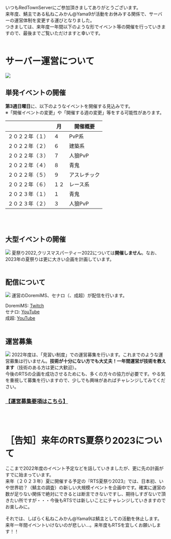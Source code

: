 いつもRedTownServerにご参加頂きましてありがとうございます。<br>
来年度、鯖主である私ねこみかん@Yama9が活動をお休みする関係で、サーバーの運営体制を変更する運びとなりました。<br>
つきましては、来年度一年間以下のような形でイベント等の開催を行っていきますので、最後までご覧いただけますと幸いです。<br>
<br>
# サーバー運営について
![](https://cdn.discordapp.com/attachments/909084994746609704/955708688201576508/unknown.png)
<br>
## 単発イベントの開催
**第3週日曜日**に、以下のようなイベントを開催する見込みです。<br>
※「開催イベントの変更」や「開催する週の変更」等をする可能性があります。<br>

|                  | 月   | 開催概要     | 
| ---------------- | ---- | ------------ | 
| ２０２２年（１） | ４   | PvP系        | 
| ２０２２年（２） | ６   | 建築系       | 
| ２０２２年（３） | ７   | 人狼PvP      | 
| ２０２２年（４） | ８   | 青鬼         | 
| ２０２２年（５） | ９   | アスレチック | 
| ２０２２年（６） | １２ | レース系     | 
| ２０２３年（１） | １   | 青鬼         | 
| ２０２３年（２） | ３   | 人狼PvP      | 
<br><br>
## 大型イベントの開催
![](https://cdn.discordapp.com/attachments/909084994746609704/955716535408812073/-_.png)
夏祭り2022,クリスマスパーティー2022については**開催しません**。なお、2023年の夏祭りは更に大きい企画を計画しています。
<br><br>
## 配信について
![](https://cdn.discordapp.com/attachments/909084994746609704/955489373556703333/unknown.png)
運営のDoremiMS、セナロ（、成超）が配信を行います。

DoremiMS: [Twitch](https://www.twitch.tv/doremi_ms)<br>
セナロ: [YouTube](https://www.youtube.com/channel/UC2bk-etkreUobfDDE7HYAWg)<br>
成超: [YouTube](https://www.youtube.com/channel/UCPXKINySFkIH5mZ2afHRYnw)
<br><br>
## 運営募集
![](https://cdn.discordapp.com/attachments/909084994746609704/955498322393714694/unknown.png)
2022年度は、「見習い制度」での運営募集を行います。これまでのような運営募集は行いません。**技術が十分にない方でも大丈夫！一年間運営が技術を教えます**（技術のある方は更に大歓迎）。<br>
今後のRTSの企画を成功させるためにも、多くの方々の協力が必要です。やる気を重視して募集を行いますので、少しでも興味があればチャレンジしてみてください。

### [【運営募集要項はこちら】](https://mc-rts.tprj.xyz/article/?name=recruitment)

<br><br>
# ［告知］来年のRTS夏祭り2023について
ここまで2022年度のイベント予定などを話していきましたが、更に先の計画がすでに始まっています。<br>
来年（２０２３年）夏に開催する予定の『RTS夏祭り2023』では、日本初、いや世界初？（鯖主の調査）の新しい大規模イベントを企画中です。確実に運営の数が足りない関係で絶対にできるとは断言できないですし、期待しすぎないで頂きたい所ですが・・・今後もRTSでは新しいことにチャレンジしていきますのでお楽しみに。<br>
<br>
それでは、しばらく私ねこみかん@Yama9は鯖主としての活動を休止します。来年一年間イベントいけないのが悲しい...。来年度もRTSを宜しくお願いします！！
